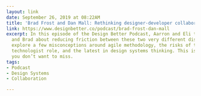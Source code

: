 ```yaml
---
layout: link
date: September 26, 2019 at 08:22AM
title: 'Brad Frost and Dan Mall: Rethinking designer-developer collaboration'
link: https://www.designbetter.co/podcast/brad-frost-dan-mall
excerpt: In this episode of the Design Better Podcast, Aarron and Eli talk with Dan
  and Brad about reducing friction between these two very different disciplines. They
  explore a few misconceptions around agile methodology, the risks of the creative
  technologist role, and the latest in design systems thinking. This is a conversation
  you don’t want to miss.
tags:
- Podcast
- Design Systems
- Collaboration

---
```

